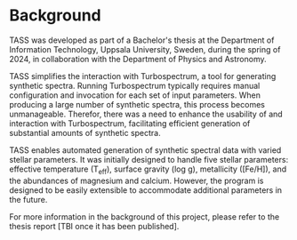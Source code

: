 # Background

TASS was developed as part of a Bachelor's thesis at the Department of Information Technology, Uppsala University, Sweden, during the spring of 2024, in collaboration with the Department of Physics and Astronomy.

TASS simplifies the interaction with Turbospectrum, a tool for generating synthetic spectra. Running Turbospectrum typically requires manual configuration and invocation for each set of input parameters. When producing a large number of synthetic spectra, this process becomes unmanageable. Therefor, there was a need to enhance the usability of and interaction with Turbospectrum, facilitating efficient generation of substantial amounts of synthetic spectra.

TASS enables automated generation of synthetic spectral data with varied stellar parameters. It was initially designed to handle five stellar parameters: effective temperature (T<sub>eff</sub>), surface gravity (log g), metallicity ([Fe/H]), and the abundances of magnesium and calcium. However, the program is designed to be easily extensible to accommodate additional parameters in the future.

For more information in the background of this project, please refer to the thesis report [TBI once it has been published].
